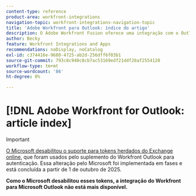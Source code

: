 ```yaml
---
content-type: reference
product-area: workfront-integrations
navigation-topic: workfront-integrations-navigation-topic
title: 'Adobe Workfront para Outlook: índice do artigo'
description: O Adobe Workfront Fusion oferece uma integração com o Outlook. Este artigo vincula às instruções para instalar e configurar essas integrações, bem como como como usá-las no seu trabalho diário.
author: Becky
feature: Workfront Integrations and Apps
recommendations: noDisplay, noCatalog
exl-id: c374416e-9680-4725-ab2d-256dff6f03b1
source-git-commit: 793c8c940c8cb7ac53169edf21ddf28af2554120
workflow-type: tm+mt
source-wordcount: '86'
ht-degree: 0%

---
```


# [!DNL Adobe Workfront for Outlook: article index]

<!-- Audited: 5/2025 -->

>[!IMPORTANT]
>
>[O Microsoft desabilitou o suporte para tokens herdados do Exchange online](https://learn.microsoft.com/en-us/office/dev/add-ins/outlook/faq-nested-app-auth-outlook-legacy-tokens), que foram usados pelo suplemento do Workfront Outlook para autenticação. Essa alteração pelo Microsoft foi implementada em fases e está concluída a partir de 1 de outubro de 2025.
>
>**Como o Microsoft desabilitou esses tokens, a integração do Workfront para Microsoft Outlook não está mais disponível.**
